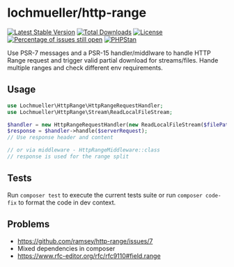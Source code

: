 # lochmueller/http-range

[![Latest Stable Version](https://poser.pugx.org/lochmueller/http-range/v/stable)](https://packagist.org/packages/lochmueller/http-range)
[![Total Downloads](https://poser.pugx.org/lochmueller/http-range/downloads)](https://packagist.org/packages/lochmueller/http-range)
[![License](https://poser.pugx.org/lochmueller/http-range/license)](https://packagist.org/packages/lochmueller/http-range)
[![Percentage of issues still open](https://isitmaintained.com/badge/open/lochmueller/http-range.svg)](https://isitmaintained.com/project/lochmueller/http-range "Percentage of issues still open")
[![PHPStan](https://img.shields.io/badge/PHPStan-level%205-brightgreen.svg?style=flat)](https://github.com/lochmueller/http-range/actions)

Use PSR-7 messages and a PSR-15 handler/middlware to handle HTTP Range request and trigger valid partial download for streams/files. Hande multiple ranges and check different env requirements.

## Usage

```php
use Lochmueller\HttpRange\HttpRangeRequestHandler;
use Lochmueller\HttpRange\Stream\ReadLocalFileStream;

$handler = new HttpRangeRequestHandler(new ReadLocalFileStream($filePath));
$response = $handler->handle($serverRequest);
// Use response header and content

// or via middleware - HttpRangeMiddleware::class
// response is used for the range split
```

## Tests

Run `composer test` to execute the current tests suite or run `composer code-fix` to format the code in dev context.

## Problems

- https://github.com/ramsey/http-range/issues/7
- Mixed dependencies in composer
- https://www.rfc-editor.org/rfc/rfc9110#field.range